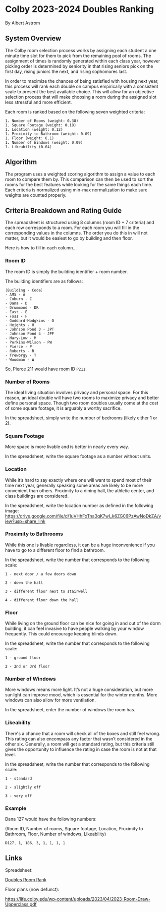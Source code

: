 ﻿# **Colby 2023-2024 Doubles Ranking**

By Albert Astrom

## **System Overview**

The Colby room selection process works by assigning each student a one minute time slot for them to pick from the remaining pool of rooms. The assignment of times is randomly generated within each class year, however picking order is determined by seniority in that rising seniors pick on the first day, rising juniors the next, and rising sophomores last. 

In order to maximize the chances of being satisfied with housing next year, this process will rank each double on campus empirically with a consistent scale to present the best available choice. This will allow for an objective selection process that will make choosing a room during the assigned slot less stressful and more efficient. 

Each room is ranked based on the following seven weighted criteria:

```
1. Number of Rooms (weight: 0.38)
1. Square Footage (weight: 0.18)
1. Location (weight: 0.12)
1. Proximity to Bathroom (weight: 0.09)
1. Floor (weight: 0.1)
1. Number of Windows (weight: 0.09)
1. Likeability (0.04)
```

## **Algorithm**

The program uses a weighted scoring algorithm to assign a value to each room to compare them by. This comparison can then be used to sort the rooms for the best features while looking for the same things each time. Each criteria is normalized using min-max normalization to make sure weights are counted properly. 

## **Criteria Breakdown and Rating Guide**

The spreadsheet is structured using 8 columns (room ID + 7 criteria) and each row corresponds to a room. For each room you will fill in the corresponding values in the columns. The order you do this in will not matter, but it would be easiest to go by building and then floor. 

Here is how to fill in each column… 

### **Room ID**

The room ID is simply the building identifier + room number.

The building identifiers are as follows:
```
(Building - Code)
- AMS - A
- Coburn - C
- Dana - D
- Drummond - DR
- East - E
- Foss - F
- Goddard-Hodgkins - G
- Heights - H
- Johnson Pond 3 - JPT
- Johnson Pond 4 - JPF
- Mary-Low - M
- Perkins-Wilson - PW
- Pierce - P
- Roberts - R
- Treworgy - T
- Woodman - W
```

So, Pierce 211 would have room ID `P211`.

### **Number of Rooms**

The ideal living situation involves privacy and personal space. For this reason, an ideal double will have two rooms to maximize privacy and better define personal space. Though two room doubles usually come at the cost of some square footage, it is arguably a worthy sacrifice. 

In the spreadsheet, simply write the number of bedrooms (likely either 1 or 2).


### **Square Footage**

More space is more livable and is better in nearly every way. 

In the spreadsheet, write the square footage as a number without units.

### **Location**

While it’s hard to say exactly where one will want to spend most of their time next year, generally speaking some areas are likely to be more convenient than others. Proximity to a dining hall, the athletic center, and class buildings are considered.

In the spreadsheet, write the location number as defined in the following image:
<https://drive.google.com/file/d/1uVHhFxTna3qK7wI_k6ZG06PzAwNoDkZA/view?usp=share_link>

### **Proximity to Bathrooms**

While this one is livable regardless, it can be a huge inconvenience if you have to go to a different floor to find a bathroom. 

In the spreadsheet, write the number that corresponds to the following scale:


```
1 - next door / a few doors down

2 - down the hall

3 - different floor next to stairwell

4 - different floor down the hall
```


### **Floor**

While living on the ground floor can be nice for going in and out of the dorm building, it can feel invasive to have people walking by your window frequently. This could encourage keeping blinds down.

In the spreadsheet, write the number that corresponds to the following scale:

```
1 - ground floor

2 - 2nd or 3rd floor 
```

### **Number of Windows**

More windows means more light. It’s not a huge consideration, but more sunlight can improve mood, which is essential for the winter months. More windows can also allow for more ventilation.

In the spreadsheet, enter the number of windows the room has.

### **Likeability**

There's a chance that a room will check all of the boxes and still feel wrong. This rating can also encompass any factor that wasn’t considered in the other six. Generally, a room will get a standard rating, but this criteria still gives the opportunity to influence the rating in case the room is not at that level.

In the spreadsheet, write the number that corresponds to the following scale:

```
1 - standard 

2 - slightly off

3 - very off
```

### **Example**

Dana 127 would have the following numbers:

(Room ID, Number of rooms, Square footage, Location, Proximity to Bathroom, Floor, Number of windows, Likeability)

`D127, 1, 186, 3, 1, 1, 1, 1`

## **Links**

Spreadsheet: 

[Doubles Room Rank](https://docs.google.com/spreadsheets/d/1iNgbPg7el4IeEMWJMwpXAPaEGJqYV0vTpe3bg1LhcbA/edit?usp=sharing)

Floor plans (now defunct):

<https://life.colby.edu/wp-content/uploads/2023/04/2023-Room-Draw-Upperclass.pdf>


